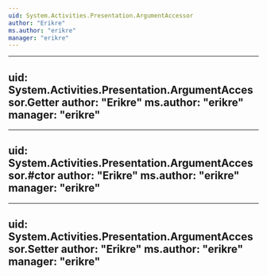 ```yaml
---
uid: System.Activities.Presentation.ArgumentAccessor
author: "Erikre"
ms.author: "erikre"
manager: "erikre"
---
```


---
uid: System.Activities.Presentation.ArgumentAccessor.Getter
author: "Erikre"
ms.author: "erikre"
manager: "erikre"
---

---
uid: System.Activities.Presentation.ArgumentAccessor.#ctor
author: "Erikre"
ms.author: "erikre"
manager: "erikre"
---

---
uid: System.Activities.Presentation.ArgumentAccessor.Setter
author: "Erikre"
ms.author: "erikre"
manager: "erikre"
---
